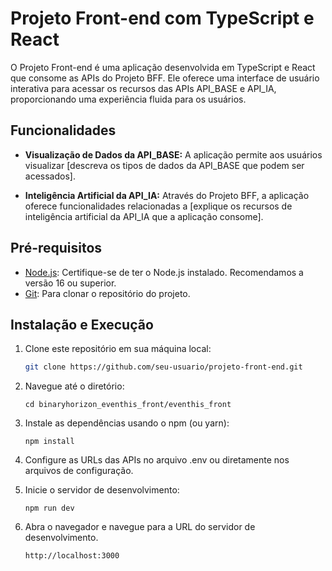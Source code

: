 # Projeto Front-end com TypeScript e React

O Projeto Front-end é uma aplicação desenvolvida em TypeScript e React que consome as APIs do Projeto BFF. Ele oferece uma interface de usuário interativa para acessar os recursos das APIs API_BASE e API_IA, proporcionando uma experiência fluida para os usuários.

## Funcionalidades

- **Visualização de Dados da API_BASE:** A aplicação permite aos usuários visualizar [descreva os tipos de dados da API_BASE que podem ser acessados].

- **Inteligência Artificial da API_IA:** Através do Projeto BFF, a aplicação oferece funcionalidades relacionadas a [explique os recursos de inteligência artificial da API_IA que a aplicação consome].

## Pré-requisitos

- [Node.js](https://nodejs.org/): Certifique-se de ter o Node.js instalado. Recomendamos a versão 16 ou superior.
- [Git](https://git-scm.com/): Para clonar o repositório do projeto.

## Instalação e Execução

1. Clone este repositório em sua máquina local:

   ```bash
   git clone https://github.com/seu-usuario/projeto-front-end.git
   ```

2. Navegue até o diretório:
    ```
    cd binaryhorizon_eventhis_front/eventhis_front
    ```

3. Instale as dependências usando o npm (ou yarn):
    ```
    npm install
    ```
4. Configure as URLs das APIs no arquivo .env ou diretamente nos arquivos de configuração.

5. Inicie o servidor de desenvolvimento:
    ```
    npm run dev
    ```
6. Abra o navegador e navegue para a URL do servidor de desenvolvimento.
    ```
    http://localhost:3000
    ```
